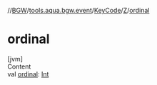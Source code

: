 //[BGW](../../../../index.md)/[tools.aqua.bgw.event](../../index.md)/[KeyCode](../index.md)/[Z](index.md)/[ordinal](ordinal.md)



# ordinal  
[jvm]  
Content  
val [ordinal](ordinal.md): [Int](https://kotlinlang.org/api/latest/jvm/stdlib/kotlin/-int/index.html)  



